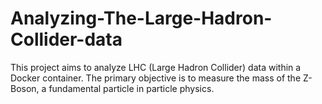 # Analyzing-The-Large-Hadron-Collider-data
This project aims to analyze LHC (Large Hadron Collider) data within a Docker container. The primary objective is to measure the mass of the Z-Boson, a fundamental particle in particle physics.
